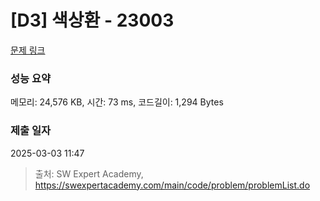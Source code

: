 # [D3] 색상환 - 23003 

[문제 링크](https://swexpertacademy.com/main/code/problem/problemDetail.do?contestProbId=AZROsPgqE88DFAWB) 

### 성능 요약

메모리: 24,576 KB, 시간: 73 ms, 코드길이: 1,294 Bytes

### 제출 일자

2025-03-03 11:47



> 출처: SW Expert Academy, https://swexpertacademy.com/main/code/problem/problemList.do